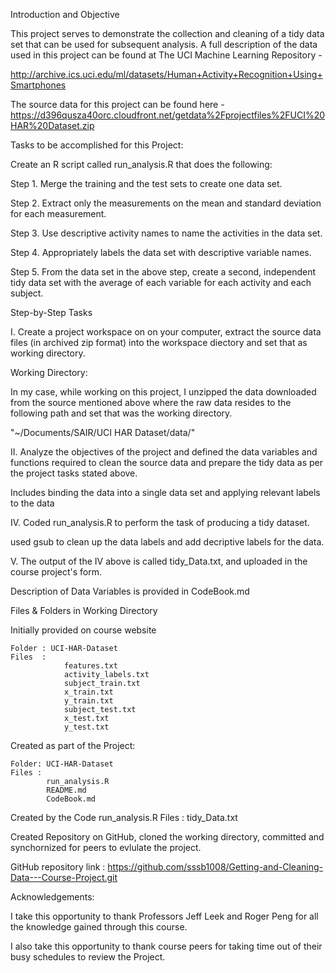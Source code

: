 Introduction and Objective

This project serves to demonstrate the collection and cleaning of a tidy data set that can be used for subsequent analysis. A full description of the data used in this project can be found at The UCI Machine Learning Repository - 

http://archive.ics.uci.edu/ml/datasets/Human+Activity+Recognition+Using+Smartphones


The source data for this project can be found here -  https://d396qusza40orc.cloudfront.net/getdata%2Fprojectfiles%2FUCI%20HAR%20Dataset.zip


Tasks to be accomplished for this Project:

Create an R script called run_analysis.R that does the following:

Step 1. Merge the training and the test sets to create one data set.

Step 2. Extract only the measurements on the mean and standard deviation for each measurement.

Step 3. Use descriptive activity names to name the activities in the data set. 

Step 4. Appropriately labels the data set with descriptive variable names.

Step 5. From the data set in the above step, create a second, independent tidy data set with the average of each variable for each activity and each subject.

Step-by-Step Tasks

I. Create a project workspace on on your computer, extract the source data files (in archived zip format) into the workspace diectory and set that as working directory.

Working Directory:

In my case, while working on this project, I unzipped the data downloaded from the source mentioned above where the raw data resides to the following path and set that was the working directory.

 "~/Documents/SAIR/UCI HAR Dataset/data/"

II. Analyze the objectives of the project and defined the data variables and functions required to clean the source data and prepare the tidy data as per the  project tasks stated above.

Includes binding the data into a single data set and applying relevant labels to the data 

IV. Coded run_analysis.R to perform the task of producing a tidy dataset.

used gsub to clean up the data labels and add decriptive labels for the data.

V. The output of the IV above is called tidy_Data.txt, and uploaded in the course project's form.


Description of Data Variables is provided in CodeBook.md

Files & Folders in Working Directory

Initially provided on course website

    Folder : UCI-HAR-Dataset
    Files  :
                features.txt
                activity_labels.txt
                subject_train.txt
                x_train.txt
                y_train.txt
                subject_test.txt
                x_test.txt
                y_test.txt
                
Created as part of the Project:

    Folder: UCI-HAR-Dataset
    Files : 
            run_analysis.R
            README.md
            CodeBook.md
           
Created by the Code run_analysis.R
    Files : 
            tidy_Data.txt
            
Created Repository on GitHub, cloned the working directory, committed and synchornized for peers to evlulate the project.

GitHub repository link : https://github.com/sssb1008/Getting-and-Cleaning-Data---Course-Project.git

Acknowledgements: 

I take this opportunity to thank Professors Jeff Leek and Roger Peng for all the knowledge gained through this course.

I also take this opportunity to thank course peers for taking time out of their busy schedules to review the Project.
